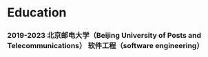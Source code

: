 # Education

### 2019-2023  北京邮电大学（Beijing University of Posts and Telecommunications） 软件工程（software engineering）
